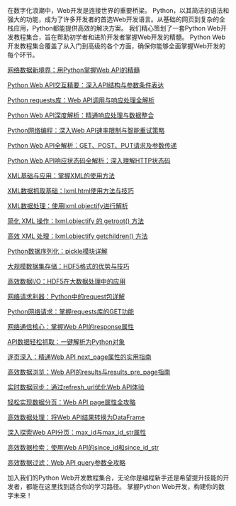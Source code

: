 在数字化浪潮中，Web开发是连接世界的重要桥梁。
Python，以其简洁的语法和强大的功能，成为了许多开发者的首选Web开发语言。从基础的网页到复杂的全栈应用，Python都能提供高效的解决方案。
我们精心策划了一套Python Web开发教程集合，旨在帮助初学者和进阶开发者掌握Web开发的精髓。
Python Web开发教程集合覆盖了从入门到高级的各个方面，确保你能够全面掌握Web开发的每个环节。


[网络数据新境界：用Python掌握Web API的精髓](https://mp.weixin.qq.com/s/u6ABBeF438JEH9-FbkzEOA)

[Python Web API交互精要：深入API结构与参数条件表达](https://mp.weixin.qq.com/s/j_U-8-W1koHXpG5-oe4tQg)

[Python requests库：Web API调用与响应处理全解析](https://mp.weixin.qq.com/s/5s5NIMzdYEiVwtFKs4c92A)

[Python Web API深度解析：精通响应处理与数据整合](https://mp.weixin.qq.com/s/OdSWWzJ52KcxWQda_vWNog)

[Python网络编程：深入Web API速率限制与智能重试策略](https://mp.weixin.qq.com/s/Xv9yfGwLiILb46RxD7qruw)

[Python Web API全解析：GET、POST、PUT请求及参数传递](https://mp.weixin.qq.com/s/Sl1XUoQ-qH5Pp3ZDK8Tthw)

[Python Web API响应状态码全解析：深入理解HTTP状态码](https://mp.weixin.qq.com/s/LM1XSRFsi7k88lxCACfg7Q)

[XML基础与应用：掌握XML的使用方法](https://mp.weixin.qq.com/s/hF9xpzkcrXiP4AUxPphicg)

[XML数据抓取基础：lxml.html使用方法与技巧](https://mp.weixin.qq.com/s/6QCQL6je-dspfHjuTLqPlg)

[XML数据处理：使用lxml.objectify进行解析](https://mp.weixin.qq.com/s/ZFO6MT3BvtND9eUPymVfIQ)

[简化 XML 操作：lxml.objectify 的 getroot() 方法](https://mp.weixin.qq.com/s/xtO760jLRzG_S6emgEYAig)

[高效 XML 处理：lxml.objectify getchildren() 方法](https://mp.weixin.qq.com/s/qdGYrHbWwP72Df35I6D3hw)

[Python数据序列化：pickle模块详解](https://mp.weixin.qq.com/s/uy8Eqqgpn9wnEIM0Gswdpw)

[大规模数据集存储：HDF5格式的优势与技巧](https://mp.weixin.qq.com/s/xniQBzpywJJPKKJ6hihBkg)

[高效数据I/O：HDF5在大数据处理中的应用](https://mp.weixin.qq.com/s/jWVAUFwV3t9ZOFmtOQi1uQ)

[网络请求利器：Python中的request包详解](https://mp.weixin.qq.com/s/phsTkG0ZuAVCUrG62PEbOw)

[Python网络请求：掌握requests库的GET功能](https://mp.weixin.qq.com/s/6SVknhlRSQJIdL8DqtZPrA)

[网络通信核心：掌握Web API的response属性](https://mp.weixin.qq.com/s/VKja8YYnfWj93vcZ2yQRpg)

[API数据轻松抓取：一键解析为Python对象](https://mp.weixin.qq.com/s/RXjhz5hf6WbglmY9v1l7vQ)

[逐页深入：精通Web API next_page属性的实用指南](https://mp.weixin.qq.com/s/HUPItqHXltCPWh4UGJpk1g)

[高效数据浏览：Web API的results与results_pre_page指南](https://mp.weixin.qq.com/s/D3jv6l4mq-vXmp_U0xrmjw)

[实时数据同步：通过refresh_url优化Web API体验](https://mp.weixin.qq.com/s/ZTaULZnVLC9S3cWlMWD-xA)

[轻松实现数据分页：Web API page属性全攻略](https://mp.weixin.qq.com/s/KcUhK-wxiWPxFBmMIUpQgg)

[高效数据处理：将Web API结果转换为DataFrame](https://mp.weixin.qq.com/s/Ey6G9uRX3hKzq2lG3q-hHw)

[深入探索Web API分页：max_id与max_id_str属性](https://mp.weixin.qq.com/s/XsKld6c6Q6kenb1rNQrOFg)

[高效数据检索：使用Web API的since_id和since_id_str](https://mp.weixin.qq.com/s/MA830FOLdsj8Y5Fd82uLoA)

[高效数据过滤：Web API query参数全攻略](https://mp.weixin.qq.com/s/6ixK_2o6T_ps_T-P9j6bsA)



加入我们的Python Web开发教程集合，无论你是编程新手还是希望提升技能的开发者，都能在这里找到适合你的学习路径。
掌握Python Web开发，构建你的数字未来！